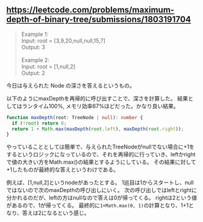 ## https://leetcode.com/problems/maximum-depth-of-binary-tree/submissions/1803191704

> Example 1:<br>
> Input: root = [3,9,20,null,null,15,7]<br>
> Output: 3<br><br>
> Example 2:<br>
> Input: root = [1,null,2]<br>
> Output: 2

今日は与えられた Node の深さを答えるというもの。

以下のようにmaxDepthを再帰的に呼び出すことで、深さを計算した。
結果としてはランタイム100%, メモリ効率67%ほどだった。かなり良い結果。

```ts
function maxDepth(root: TreeNode | null): number {
  if (!root) return 0;
  return 1 + Math.max(maxDepth(root.left), maxDepth(root.right));
}
```

やっていることとしては簡単で、与えられたTreeNodeがnullでない場合に+1をするというロジックになっているので、それを再帰的に行っていき、leftかrightで値の大きい方をMath.max()の結果とするようにしている。
その結果に対して+1したものが最終的な答えというわけである。

例えば、[1,null,2]というnodeがあったとする。
1巡目は1からスタートし、nullではないので次のmaxDepthの呼び出しにいく。
次の呼び出しではleftとrightに分かれるのだが、leftの方はnullなので答えは0が帰ってくる。
rightは2という値があるので、1が帰ってくる。
最終的に`1+Math.max(0, 1)`の計算となり、1+1となり、答えは2になるという感じ。

